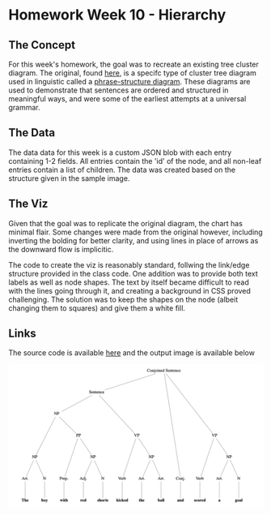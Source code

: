 # Homework Week 10 - Hierarchy

## The Concept
For this week's homework, the goal was to recreate an existing tree cluster diagram. The original, found [here](https://www.harmony.org.uk/book/examples/fg_1p1p3.gif), is a specifc type of cluster tree diagram used in linguistic called a [phrase-structure diagram](https://en.wikipedia.org/wiki/Phrase_structure_rules). These diagrams are used to demonstrate that sentences are ordered and structured in meaningful ways, and were some of the earliest attempts at a universal grammar.

## The Data
The data data for this week is a custom JSON blob with each entry containing 1-2 fields. All entries contain the 'id' of the node, and all non-leaf entries contain a list of children. The data was created based on the structure given in the sample image.

## The Viz
Given that the goal was to replicate the original diagram, the chart has minimal flair. Some changes were made from the original however, including inverting the bolding for better clarity, and using lines in place of arrows as the downward flow is implicitic.

The code to create the viz is reasonably standard, follwing the link/edge structure provided in the class code. One addition was to provide both text labels as well as node shapes. The text by itself became difficult to read with the lines going through it, and creating a background in CSS proved challenging. The solution was to keep the shapes on the node (albeit changing them to squares) and give them a white fill.

## Links

The source code is available [here](https://github.com/tkcram/pivf22/tree/main/(10)networks) and the output image is available below

![The viz pre-interaction](https://raw.githubusercontent.com/tkcram/pivf22/main/(10)networks/sentence.png) 
